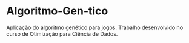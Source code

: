 # Algoritmo-Gen-tico
Aplicação do algoritmo genético para jogos. Trabalho desenvolvido no curso de Otimização para Ciência de Dados.
